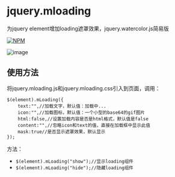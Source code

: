 # jquery.mloading
为jquery element增加loading遮罩效果，jquery.watercolor.js简易版

[![NPM](https://nodei.co/npm/jquery.mloading.js.png?downloads=true&downloadRank=true&stars=true)](https://nodei.co/npm/jquery.mloading.js/) 

![image](https://segmentfault.com/img/bVyRN0)

使用方法
------
将jquery.mloading.js和jquery.mloading.css引入到页面，调用：
```
$(element).mLoading({
    text:"",//加载文字，默认值：加载中...
    icon:"",//加载图标，默认值：一个小型的base64的gif图片
    html:false,//设置加载内容是否是html格式，默认值是false
    content:"",//忽略icon和text的值，直接在加载框中显示此值
    mask:true//是否显示遮罩效果，默认显示
});
```

方法：
- ```$(element).mLoading("show");//显示loading组件 ```
- ```$(element).mLoading("hide");//隐藏loading组件 ```